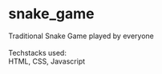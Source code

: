# snake_game
Traditional Snake Game played by everyone
<br><br>
Techstacks used:<br>
HTML, CSS, Javascript

